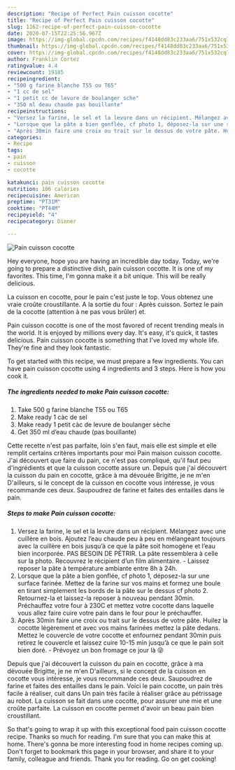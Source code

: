 ```yaml
---
description: "Recipe of Perfect Pain cuisson cocotte"
title: "Recipe of Perfect Pain cuisson cocotte"
slug: 1162-recipe-of-perfect-pain-cuisson-cocotte
date: 2020-07-15T22:25:56.967Z
image: https://img-global.cpcdn.com/recipes/f4148dd83c233aa6/751x532cq70/pain-cuisson-cocotte-photo-principale-de-la-recette.jpg
thumbnail: https://img-global.cpcdn.com/recipes/f4148dd83c233aa6/751x532cq70/pain-cuisson-cocotte-photo-principale-de-la-recette.jpg
cover: https://img-global.cpcdn.com/recipes/f4148dd83c233aa6/751x532cq70/pain-cuisson-cocotte-photo-principale-de-la-recette.jpg
author: Franklin Cortez
ratingvalue: 4.4
reviewcount: 19185
recipeingredient:
- "500 g farine blanche T55 ou T65"
- "1 cc de sel"
- "1 petit cc de levure de boulanger sche"
- "350 ml deau chaude pas bouillante"
recipeinstructions:
- "Versez la farine, le sel et la levure dans un récipient. Mélangez avec une cuillère en bois. Ajoutez l’eau chaude peu à peu en mélangeant toujours avec la cuillère en bois jusqu’à ce que la pâte soit homogène et l’eau bien incorporée. PAS BESOIN DE PÉTRIR. La pâte ressemblera à celle sur la photo. Recouvrez le récipient d’un film alimentaire. Laissez reposer la pâte à température ambiante entre 8h à 24h."
- "Lorsque que la pâte a bien gonflée, cf photo 1, déposez-la sur une surface farinée. Mettez de la farine sur vos mains et formez une boule en tirant simplement les bords de la pâte sur le dessus cf photo 2. Retournez-la et laissez-la reposer à nouveau pendant 30min. Préchauffez votre four à 230C et mettez votre cocotte dans laquelle vous allez faire cuire votre pain dans le four pour le préchauffer."
- "Après 30min faire une croix ou trait sur le dessus de votre pâte. Huilez la cocotte légèrement et avec vos mains farinées mettez la pâte dedans. Mettez le couvercle de votre cocotte et enfournez pendant 30min puis retirez le couvercle et laissez cuire 10-15 min jusqu’à ce que le pain soit bien doré.  Prévoyez un bon fromage ce jour là 😜"
categories:
- Recipe
tags:
- pain
- cuisson
- cocotte

katakunci: pain cuisson cocotte 
nutrition: 106 calories
recipecuisine: American
preptime: "PT31M"
cooktime: "PT44M"
recipeyield: "4"
recipecategory: Dinner

---
```



![Pain cuisson cocotte](https://img-global.cpcdn.com/recipes/f4148dd83c233aa6/751x532cq70/pain-cuisson-cocotte-photo-principale-de-la-recette.jpg)

Hey everyone, hope you are having an incredible day today. Today, we're going to prepare a distinctive dish, pain cuisson cocotte. It is one of my favorites. This time, I'm gonna make it a bit unique. This will be really delicious.

La cuisson en cocotte, pour le pain c&#39;est juste le top. Vous obtenez une vraie croûte croustillante. A la sortie du four : Après cuisson. Sortez le pain de la cocotte (attention à ne pas vous brûler) et.

Pain cuisson cocotte is one of the most favored of recent trending meals in the world. It is enjoyed by millions every day. It's easy, it's quick, it tastes delicious. Pain cuisson cocotte is something that I've loved my whole life. They're fine and they look fantastic.


To get started with this recipe, we must prepare a few ingredients. You can have pain cuisson cocotte using 4 ingredients and 3 steps. Here is how you cook it.

<!--inarticleads1-->

##### The ingredients needed to make Pain cuisson cocotte:

1. Take 500 g farine blanche T55 ou T65
1. Make ready 1 càc de sel
1. Make ready 1 petit càc de levure de boulanger sèche
1. Get 350 ml d’eau chaude (pas bouillante)


Cette recette n&#39;est pas parfaite, loin s&#39;en faut, mais elle est simple et elle remplit certains critères importants pour moi  Pain maison cuisson cocotte. J&#39;ai découvert que faire du pain, ce n&#39;est pas compliqué, qu&#39;il faut peu d&#39;ingrédients et que la cuisson cocotte assure un. Depuis que j&#39;ai découvert la cuisson du pain en cocotte, grâce à ma dévouée Brigitte, je ne m&#39;en D&#39;ailleurs, si le concept de la cuisson en cocotte vous intéresse, je vous recommande ces deux. Saupoudrez de farine et faites des entailles dans le pain. 

<!--inarticleads2-->

##### Steps to make Pain cuisson cocotte:

1. Versez la farine, le sel et la levure dans un récipient. Mélangez avec une cuillère en bois. Ajoutez l’eau chaude peu à peu en mélangeant toujours avec la cuillère en bois jusqu’à ce que la pâte soit homogène et l’eau bien incorporée. PAS BESOIN DE PÉTRIR. La pâte ressemblera à celle sur la photo. Recouvrez le récipient d’un film alimentaire. - Laissez reposer la pâte à température ambiante entre 8h à 24h.
1. Lorsque que la pâte a bien gonflée, cf photo 1, déposez-la sur une surface farinée. Mettez de la farine sur vos mains et formez une boule en tirant simplement les bords de la pâte sur le dessus cf photo 2. Retournez-la et laissez-la reposer à nouveau pendant 30min. Préchauffez votre four à 230C et mettez votre cocotte dans laquelle vous allez faire cuire votre pain dans le four pour le préchauffer.
1. Après 30min faire une croix ou trait sur le dessus de votre pâte. Huilez la cocotte légèrement et avec vos mains farinées mettez la pâte dedans. Mettez le couvercle de votre cocotte et enfournez pendant 30min puis retirez le couvercle et laissez cuire 10-15 min jusqu’à ce que le pain soit bien doré.  - Prévoyez un bon fromage ce jour là 😜


Depuis que j&#39;ai découvert la cuisson du pain en cocotte, grâce à ma dévouée Brigitte, je ne m&#39;en D&#39;ailleurs, si le concept de la cuisson en cocotte vous intéresse, je vous recommande ces deux. Saupoudrez de farine et faites des entailles dans le pain. Voici le pain cocotte, un pain très facile à réaliser, cuit dans Un pain très facile à réaliser grâce au pétrissage au robot. La cuisson se fait dans une cocotte, pour assurer une mie et une croûte parfaite. La cuisson en cocotte permet d&#39;avoir un beau pain bien croustillant. 

So that's going to wrap it up with this exceptional food pain cuisson cocotte recipe. Thanks so much for reading. I'm sure that you can make this at home. There's gonna be more interesting food in home recipes coming up. Don't forget to bookmark this page in your browser, and share it to your family, colleague and friends. Thank you for reading. Go on get cooking!
